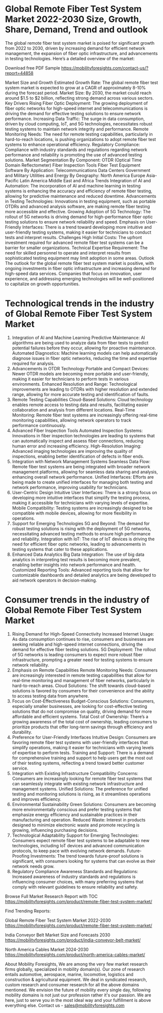# Global Remote Fiber Test System Market 2022-2030 Size, Growth, Share, Demand, Trend and outlook
The global remote fiber test system market is poised for significant growth from 2022 to 2030, driven by increasing demand for efficient network management, the expansion of fiber optic infrastructure, and advancements in testing technologies. Here’s a detailed overview of the market:

Download free PDF Sample https://mobilityforesights.com/contact-us/?report=44858 

Market Size and Growth
Estimated Growth Rate: The global remote fiber test system market is expected to grow at a CAGR of approximately 8-10% during the forecast period.
Market Size: By 2030, the market could reach around $1.5 to $2 billion, reflecting strong demand across various sectors.
Key Drivers
Rising Fiber Optic Deployment: The growing deployment of fiber optic networks for high-speed internet and telecommunications is driving the demand for effective testing solutions to ensure network performance.
Increasing Data Traffic: The surge in data consumption, driven by cloud computing, IoT, and 5G technologies, necessitates robust testing systems to maintain network integrity and performance.
Remote Monitoring Needs: The need for remote testing capabilities, particularly in hard-to-reach locations, is pushing organizations to adopt remote fiber test systems to enhance operational efficiency.
Regulatory Compliance: Compliance with industry standards and regulations regarding network performance and reliability is promoting the use of advanced testing solutions.
Market Segmentation
By Component:
OTDR (Optical Time Domain Reflectometer)
Fiber Inspection Tools
Fiber Test Equipment Software
By Application:
Telecommunications
Data Centers
Government and Military
Utilities and Energy
By Geography:
North America
Europe
Asia-Pacific
Latin America
Middle East and Africa
Trends
Integration of AI and Automation: The incorporation of AI and machine learning in testing systems is enhancing the accuracy and efficiency of remote fiber testing, allowing for predictive maintenance and reduced downtime.
Advancements in Testing Technologies: Innovations in testing equipment, such as portable OTDRs and advanced analysis software, are making remote fiber testing more accessible and effective.
Growing Adoption of 5G Technology: The rollout of 5G networks is driving demand for high-performance fiber optic testing solutions to ensure network reliability and speed.
Emphasis on User-Friendly Interfaces: There is a trend toward developing more intuitive and user-friendly testing systems, making it easier for technicians to conduct tests and interpret results.
Challenges
High Initial Costs: The upfront investment required for advanced remote fiber test systems can be a barrier for smaller organizations.
Technical Expertise Requirement: The need for skilled personnel to operate and interpret results from sophisticated testing equipment may limit adoption in some areas.
Outlook
The outlook for the global remote fiber test system market is positive, with ongoing investments in fiber optic infrastructure and increasing demand for high-speed data services. Companies that focus on innovation, user experience, and addressing emerging technologies will be well-positioned to capitalize on growth opportunities.

# Technological trends in the industry of Global Remote Fiber Test System Market
1. Integration of AI and Machine Learning
Predictive Maintenance: AI algorithms are being used to analyze data from fiber tests to predict potential failures before they occur, allowing for proactive maintenance.
Automated Diagnostics: Machine learning models can help automatically diagnose issues in fiber optic networks, reducing the time and expertise required for analysis.
2. Advancements in OTDR Technology
Portable and Compact Devices: Newer OTDR models are becoming more portable and user-friendly, making it easier for technicians to perform tests in various environments.
Enhanced Resolution and Range: Technological improvements are leading to OTDRs with higher resolution and extended range, allowing for more accurate testing and identification of faults.
3. Remote Testing Capabilities
Cloud-Based Solutions: Cloud technology enables remote access to testing data and results, facilitating easier collaboration and analysis from different locations.
Real-Time Monitoring: Remote fiber test systems are increasingly offering real-time monitoring capabilities, allowing network operators to track performance continuously.
4. Advanced Fiber Inspection Tools
Automated Inspection Systems: Innovations in fiber inspection technologies are leading to systems that can automatically inspect and assess fiber connections, reducing human error and increasing efficiency.
High-Resolution Imaging: Advanced imaging technologies are improving the quality of inspections, enabling better identification of defects in fiber ends.
5. Integration with Network Management Systems
Seamless Data Flow: Remote fiber test systems are being integrated with broader network management platforms, allowing for seamless data sharing and analysis, enhancing overall network performance.
Unified Interfaces: Efforts are being made to create unified interfaces for managing both testing and network performance, improving usability for technicians.
6. User-Centric Design
Intuitive User Interfaces: There is a strong focus on developing more intuitive interfaces that simplify the testing process, making it accessible for technicians with varying levels of expertise.
Mobile Compatibility: Testing systems are increasingly designed to be compatible with mobile devices, allowing for more flexibility in operations.
7. Support for Emerging Technologies
5G and Beyond: The demand for robust testing solutions is rising with the deployment of 5G networks, necessitating advanced testing methods to ensure high performance and reliability.
Integration with IoT: The rise of IoT devices is driving the need for efficient fiber optic networks, leading to advancements in testing systems that cater to these applications.
8. Enhanced Data Analytics
Big Data Integration: The use of big data analytics in interpreting test results is becoming more prevalent, enabling better insights into network performance and health.
Customized Reporting Tools: Advanced reporting tools that allow for customizable dashboards and detailed analytics are being developed to aid network operators in decision-making.

# Consumer trends in the industry of Global Remote Fiber Test System Market
1. Rising Demand for High-Speed Connectivity
Increased Internet Usage: As data consumption continues to rise, consumers and businesses are seeking reliable and high-speed internet connections, driving the demand for effective fiber testing solutions.
5G Deployment: The rollout of 5G networks is leading consumers to expect more robust fiber infrastructure, prompting a greater need for testing systems to ensure network reliability.
2. Emphasis on Remote Capabilities
Remote Monitoring Needs: Consumers are increasingly interested in remote testing capabilities that allow for real-time monitoring and management of fiber networks, particularly in hard-to-reach areas.
Cloud Solutions: The shift towards cloud-based solutions is favored by consumers for their convenience and the ability to access testing data from anywhere.
3. Focus on Cost-Effectiveness
Budget-Conscious Solutions: Consumers, especially smaller businesses, are looking for cost-effective testing solutions that do not compromise on quality, driving demand for more affordable and efficient systems.
Total Cost of Ownership: There’s a growing awareness of the total cost of ownership, leading consumers to prioritize products that offer long-term savings through efficiency and durability.
4. Preference for User-Friendly Interfaces
Intuitive Design: Consumers are favoring remote fiber test systems with user-friendly interfaces that simplify operations, making it easier for technicians with varying levels of expertise to perform tests.
Training and Support: There is a demand for comprehensive training and support to help users get the most out of their testing systems, reflecting a trend toward better customer service.
5. Integration with Existing Infrastructure
Compatibility Concerns: Consumers are increasingly looking for remote fiber test systems that can seamlessly integrate with existing network infrastructure and management systems.
Unified Solutions: The preference for unified testing and monitoring solutions is rising, as it streamlines operations and improves efficiency.
6. Environmental Sustainability
Green Solutions: Consumers are becoming more environmentally conscious and prefer testing systems that emphasize energy efficiency and sustainable practices in their manufacturing and operation.
Reduced Waste: Interest in products designed to minimize electronic waste and promote recycling is growing, influencing purchasing decisions.
7. Technological Adaptability
Support for Emerging Technologies: Consumers expect remote fiber test systems to be adaptable to new technologies, including IoT devices and advanced communication protocols, to keep pace with evolving network demands.
Future-Proofing Investments: The trend towards future-proof solutions is significant, with consumers looking for systems that can evolve as their network needs grow.
8. Regulatory Compliance Awareness
Standards and Regulations: Increased awareness of industry standards and regulations is influencing consumer choices, with many preferring systems that comply with relevant guidelines to ensure reliability and safety.

Browse Full Market Research Report with TOC https://mobilityforesights.com/product/remote-fiber-test-system-market/ 

Find Trending Reports:

Global Remote Fiber Test System Market 2022-2030 https://mobilityforesights.com/product/remote-fiber-test-system-market/ 

India Conveyor Belt Market Size and Forecasts 2030 https://mobilityforesights.com/product/india-conveyor-belt-market/ 

North America Cables Market 2024-2030 https://mobilityforesights.com/product/north-america-cables-market/ 


About Mobility Foresights,
We are among the very few market research firms globally, specialized in mobility domain(s). Our zone of research entails automotive, aerospace, marine, locomotive, logistics and construction & agricultural equipment. We deal in syndicated research, custom research and consumer research for all the above domains mentioned.
We envision the future of mobility every single day, following mobility domains is not just our profession rather it's our passion. We are here, just to serve you in the most ideal way and your fulfillment is above everything else. Contact us -  sales@mobilityforesights.com 







